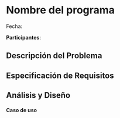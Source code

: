 # Nombre del programa

Fecha:

**Participantes**:



## Descripción del Problema



## Especificación de Requisitos




## Análisis y Diseño





#### Caso de uso





